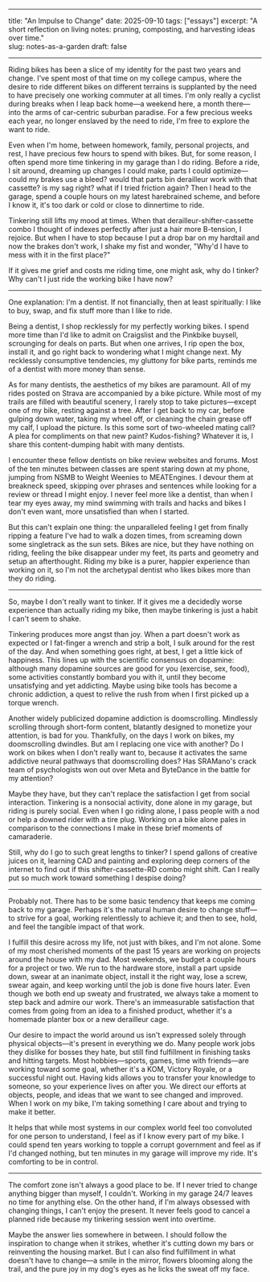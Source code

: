 ---  
title: "An Impulse to Change"
date: 2025-09-10
tags: ["essays"]
excerpt: "A short reflection on living notes: pruning, composting, and harvesting ideas over time."  
slug: notes-as-a-garden
draft: false
___
Riding bikes has been a slice of my identity for the past two years and change. I've spent most of that time on my college campus, where the desire to ride different bikes on different terrains is supplanted by the need to have precisely one working commuter at all times. I'm only really a cyclist during breaks when I leap back home—a weekend here, a month there—into the arms of car-centric suburban paradise. For a few precious weeks each year, no longer enslaved by the need to ride, I'm free to explore the want to ride. 

Even when I'm home, between homework, family, personal projects, and rest, I have precious few hours to spend with bikes. But, for some reason, I often spend more time tinkering in my garage than I do riding. Before a ride, I sit around, dreaming up changes I could make, parts I could optimize—could my brakes use a bleed? would that parts bin derailleur work with that cassette? is my sag right? what if I tried friction again? Then I head to the garage, spend a couple hours on my latest harebrained scheme, and before I know it, it's too dark or cold or close to dinnertime to ride. 

Tinkering still lifts my mood at times. When that derailleur-shifter-cassette combo I thought of indexes perfectly after just a hair more B-tension, I rejoice. But when I have to stop because I put a drop bar on my hardtail and now the brakes don't work, I shake my fist and wonder, "Why'd I have to mess with it in the first place?"

If it gives me grief and costs me riding time, one might ask, why do I tinker? Why can't I just ride the working bike I have now? 

____

One explanation: I'm a dentist. If not financially, then at least spiritually: I like to buy, swap, and fix stuff more than I like to ride. 

Being a dentist, I shop recklessly for my perfectly working bikes. I spend more time than I'd like to admit on Craigslist and the Pinkbike buysell, scrounging for deals on parts. But when one arrives, I rip open the box, install it, and go right back to wondering what I might change next. My recklessly consumptive tendencies, my gluttony for bike parts, reminds me of a dentist with more money than sense. 

As for many dentists, the aesthetics of my bikes are paramount. All of my rides posted on Strava are accompanied by a bike picture. While most of my trails are filled with beautiful scenery, I rarely stop to take pictures—except one of my bike, resting against a tree. After I get back to my car, before gulping down water, taking my wheel off, or cleaning the chain grease off my calf, I upload the picture. Is this some sort of two-wheeled mating call? A plea for compliments on that new paint? Kudos-fishing? Whatever it is, I share this content-dumping habit with many dentists. 

I encounter these fellow dentists on bike review websites and forums. Most of the ten minutes between classes are spent staring down at my phone, jumping from NSMB to Weight Weenies to MEATEngines. I devour them at breakneck speed, skipping over phrases and sentences while looking for a review or thread I might enjoy. I never feel more like a dentist, than when I tear my eyes away, my mind swimming with trails and hacks and bikes I don't even want, more unsatisfied than when I started. 

But this can't explain one thing: the unparalleled feeling I get from finally ripping a feature I've had to walk a dozen times, from screaming down some singletrack as the sun sets. Bikes are nice, but they have nothing on riding, feeling the bike disappear under my feet, its parts and geometry and setup an afterthought. Riding my bike is a purer, happier experience than working on it, so I'm not the archetypal dentist who likes bikes more than they do riding. 

___

So, maybe I don't really want to tinker. If it gives me a decidedly worse experience than actually riding my bike, then maybe tinkering is just a habit I can't seem to shake. 

Tinkering produces more angst than joy. When a part doesn't work as expected or I fat-finger a wrench and strip a bolt, I sulk around for the rest of the day. And when something goes right, at best, I get a little kick of happiness. This lines up with the scientific consensus on dopamine: although many dopamine sources are good for you (exercise, sex, food), some activities constantly bombard you with it, until they become unsatisfying and yet addicting. Maybe using bike tools has become a chronic addiction, a quest to relive the rush from when I first picked up a torque wrench. 

Another widely publicized dopamine addiction is doomscrolling. Mindlessly scrolling through short-form content, blatantly designed to monetize your attention, is bad for you. Thankfully, on the days I work on bikes, my doomscrolling dwindles. But am I replacing one vice with another? Do I work on bikes when I don't really want to, because it activates the same addictive neural pathways that doomscrolling does? Has SRAMano's crack team of psychologists won out over Meta and ByteDance in the battle for my attention?

Maybe they have, but they can't replace the satisfaction I get from social interaction. Tinkering is a nonsocial activity, done alone in my garage, but riding is purely social. Even when I go riding alone, I pass people with a nod or help a downed rider with a tire plug. Working on a bike alone pales in comparison to the connections I make in these brief moments of camaraderie. 

Still, why do I go to such great lengths to tinker? I spend gallons of creative juices on it, learning CAD and painting and exploring deep corners of the internet to find out if this shifter-cassette-RD combo might shift. Can I really put so much work toward something I despise doing?

___

Probably not. There has to be some basic tendency that keeps me coming back to my garage. Perhaps it's the natural human desire to change stuff—to strive for a goal, working relentlessly to achieve it; and then to see, hold, and feel the tangible impact of that work. 

I fulfill this desire across my life, not just with bikes, and I'm not alone. Some of my most cherished moments of the past 15 years are working on projects around the house with my dad. Most weekends, we budget a couple hours for a project or two. We run to the hardware store, install a part upside down, swear at an inanimate object, install it the right way, lose a screw, swear again, and keep working until the job is done five hours later. Even though we both end up sweaty and frustrated, we always take a moment to step back and admire our work. There's an immeasurable satisfaction that comes from going from an idea to a finished product, whether it's a homemade planter box or a new derailleur cage. 

Our desire to impact the world around us isn't expressed solely through physical objects—it's present in everything we do. Many people work jobs they dislike for bosses they hate, but still find fulfillment in finishing tasks and hitting targets. Most hobbies—sports, games, time with friends—are working toward some goal, whether it's a KOM, Victory Royale, or a successful night out. Having kids allows you to transfer your knowledge to someone, so your experience lives on after you. We direct our efforts at objects, people, and ideas that we want to see changed and improved. When I work on my bike, I'm taking something I care about and trying to make it better. 

It helps that while most systems in our complex world feel too convoluted for one person to understand, I feel as if I know every part of my bike. I could spend ten years working to topple a corrupt government and feel as if I'd changed nothing, but ten minutes in my garage will improve my ride. It's comforting to be in control. 

___

The comfort zone isn't always a good place to be. If I never tried to change anything bigger than myself, I couldn't. Working in my garage 24/7 leaves no time for anything else. On the other hand, if I'm always obsessed with changing things, I can't enjoy the present. It never feels good to cancel a planned ride because my tinkering session went into overtime. 

Maybe the answer lies somewhere in between. I should follow the inspiration to change when it strikes, whether it's cutting down my bars or reinventing the housing market. But I can also find fulfillment in what doesn't have to change—a smile in the mirror, flowers blooming along the trail, and the pure joy in my dog's eyes as he licks the sweat off my face. 